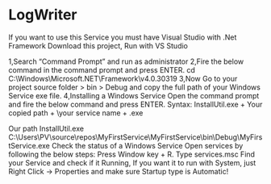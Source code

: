 # LogWriter
If you want to use this Service you must have Visual Studio with .Net Framework
Download this project, Run with VS Studio

1,Search “Command Prompt” and run as administrator
2,Fire the below command in the command prompt and press ENTER.
cd C:\Windows\Microsoft.NET\Framework\v4.0.30319 
3,Now Go to your project source folder > bin > Debug and copy the full path of your Windows Service exe file.
4,Installing a Windows Service
Open the command prompt and fire the below command and press ENTER.
Syntax:
InstallUtil.exe + Your copied path + \your service name + .exe

Our path
InstallUtil.exe C:\Users\PV\source\repos\MyFirstService\MyFirstService\bin\Debug\MyFirstService.exe
Check the status of a Windows Service
Open services by following the below steps:
Press Window key + R.
Type services.msc
Find your Service and check if it Running,
If you want it to run with System, just Right Click -> Properties and make sure Startup type is Automatic!
